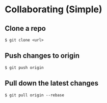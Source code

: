 # Collaborating (Simple)

## Clone a repo

```
$ git clone <url>
```

## Push changes to origin

```
$ git push origin
```

## Pull down the latest changes

```
$ git pull origin --rebase
```
